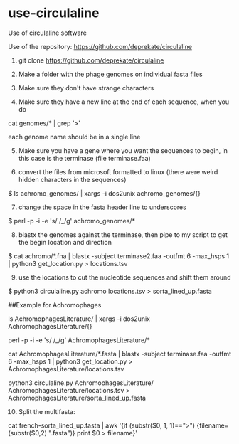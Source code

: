 # use-circulaline
Use of circulaline software

Use of the repository: https://github.com/deprekate/circulaline


1. git clone https://github.com/deprekate/circulaline

2. Make a folder with the phage genomes on individual fasta files

3. Make sure they don't have strange characters

4. Make sure they have a new line at the end of each sequence, when you do 

cat genomes/* | grep '>' 

each genome name should be in a single line

5. Make sure you have a gene where you want the sequences to begin, in this case is the terminase (file terminase.faa)

6. convert the files from microsoft formatted to linux (there were weird hidden characters in the sequences)

$ ls achromo_genomes/ | xargs -i dos2unix achromo_genomes/{}

7. change the space in the fasta header line to underscores

$ perl -p -i -e 's/ /_/g' achromo_genomes/*

8. blastx the genomes against the terminase, then pipe to my script to get the begin location and direction

$ cat achromo/*.fna | blastx -subject terminase2.faa -outfmt 6 -max_hsps 1 | python3 get_location.py > locations.tsv

9. use the locations to cut the nucleotide sequences and shift them around

$ python3 circulaline.py achromo locations.tsv > sorta_lined_up.fasta 


##Example for Achromophages

ls AchromophagesLiterature/ | xargs -i dos2unix AchromophagesLiterature/{}

perl -p -i -e 's/ /_/g' AchromophagesLiterature/*


cat AchromophagesLiterature/*.fasta | blastx -subject terminase.faa -outfmt 6 -max_hsps 1 | python3 get_location.py > AchromophagesLiterature/locations.tsv

python3 circulaline.py AchromophagesLiterature/ AchromophagesLiterature/locations.tsv > AchromophagesLiterature/sorta_lined_up.fasta

10. Split the multifasta:

cat french-sorta_lined_up.fasta | awk '{if (substr($0, 1, 1)==">") {filename=(substr($0,2) ".fasta")} print $0 > filename}'
